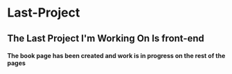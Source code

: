 # Last-Project
## The Last Project I'm Working On Is front-end

#### The book page has been created and work is in progress on the rest of the pages
